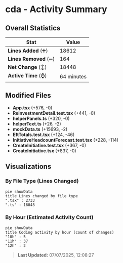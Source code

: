 # cda - Activity Summary 

## Overall Statistics

| Stat                   | Value                                                             |
| ---------------------- | ----------------------------------------------------------------- |
| **Lines Added** (➕)   | 18612                                          |
| **Lines Removed** (➖) | 164                                        |
| **Net Change** (↕)    | 18448                |
| **Active Time** (⌚)   | 64 minutes |


## Modified Files
- **App.tsx** (+576, -0)
- **ReinvestmentDetail.test.tsx** (+441, -0)
- **helperPanels.ts** (+320, -0)
- **helperText.ts** (+26, -2)
- **mockData.ts** (+15693, -2)
- **EftTotals.test.tsx** (+124, -46)
- **InitiativeHeadcountForecast.test.tsx** (+228, -114)
- **CreateInitiative.test.tsx** (+367, -0)
- **CreateInitiative.tsx** (+837, -0)

## Visualizations

### By File Type (Lines Changed)

```mermaid
pie showData
title Lines changed by file type
".tsx" : 2733
".ts" : 16043
```

### By Hour (Estimated Activity Count)

```mermaid
pie showData
title Coding activity by hour (count of changes)
"10h" : 5
"11h" : 37
"12h" : 2
```


> **Last Updated:** 07/07/2025, 12:08:27
